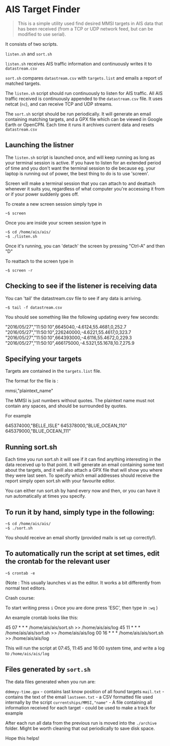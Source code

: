 # AIS Target Finder

> This is a simple utility used find desired MMSI targets in AIS data that has been received (from a TCP or UDP network feed, but can be modified to use serial). 

It consists of two scripts.

```listen.sh``` and ```sort.sh```

```listen.sh``` receives AIS traffic information and continuously writes it to ```datastream.csv```

```sort.sh``` compares ```datastream.csv``` with ```targets.list``` and emails a report of matched targets.

The ```listen.sh``` script should run continuously to listen for AIS traffic. All AIS traffic received is continuously 
appended to the ```datastream.csv``` file. It uses netcat (```nc```), and can receive TCP and UDP streams. 

The ```sort.sh``` script should be run periodically. It will generate an email containing matching targets, and a GPX file which
can be viewed in Google Earth or OpenCPN. Each time it runs it archives current data and resets ```datastream.csv```

## Launching the listner

The ```listen.sh``` script is launched once, and will keep running as long as your terminal session is active.
If you have to listen for an extended period of time and you don't want the terminal session to die because
eg. your laptop is running out of power, the best thing to do is to use 'screen'.

Screen will make a terminal session that you can attach to and deattach whenever it suits you, regardless of
what computer you're accessing it from or if your power suddenly goes off.

To create a new screen session simply type in

```
~$ screen
```

Once you are inside your screen session type in

```
~$ cd /home/ais/ais/
~$ ./listen.sh
```

Once it's running, you can 'detach' the screen by pressing "Ctrl-A" and then "D"

To reattach to the screen type in 

```
~$ screen -r
```

## Checking to see if the listener is receiving data

You can 'tail' the datastream.csv file to see if any data is arriving.

```
~$ tail -f datastream.csv
```

You should see something like the following updating every few seconds:

"2016/05/27","11:50:10",6645040,-4.6124,55.4681,0,252.7
"2016/05/27","11:50:10",226240000,-4.6221,55.4617,0,323.7
"2016/05/27","11:50:10",664393000,-4.6116,55.4672,0,229.3
"2016/05/27","11:50:10",466175000,-4.5321,55.1678,10.7,275.9

## Specifying your targets

Targets are contained in the ```targets.list``` file.

The format for the file is :

mmsi,"plaintext_name"

The MMSI is just numbers without quotes.
The plaintext name must not contain any spaces, and should be surrounded by quotes.

For example

645374000,"BELLE_ISLE"
645378000,"BLUE_OCEAN_110"
645379000,"BLUE_OCEAN_111"

## Running sort.sh

Each time you run sort.sh it will see if it can find anything interesting in the
data received up to that point. It will generate an email containing some text 
about the targets, and it will also attach a GPX file that will show you where 
they were last seen. To specify which email addresses should receive the report
simply open sort.sh with your favourite editor.

You can either run sort.sh by hand every now and then, or you can have it run 
automatically at times you specify. 

## To run it by hand, simply type in the following:

```
~$ cd /home/ais/ais/
~$ ./sort.sh
```

You should receive an email shortly (provided mailx is set up correctly!).

## To automatically run the script at set times, edit the crontab for the relevant user

```
~$ crontab -e
```

(Note : This usually launches vi as the editor. It works a bit differently from normal text editors. 

Crash course: 

To start writing press ```i```
Once you are done press 'ESC', then type in ```:wq```
)

An example crontab looks like this:

45 07 * * * /home/ais/ais/sort.sh >> /home/ais/ais/log
45 11 * * * /home/ais/ais/sort.sh >> /home/ais/ais/log
00 16 * * * /home/ais/ais/sort.sh >> /home/ais/ais/log

This will run the script at 07:45, 11:45 and 16:00 system time, and write a log to ```/home/ais/ais/log```

## Files generated by ```sort.sh```

The data files generated when you run are:

```ddmmyy-time.gpx``` - contains last know position of all found targets
```mail.txt``` - contains the text of the email
```lastseen.txt``` - a CSV formatted file used internally by the script
```currentships/MMSI,"name"``` - A file containing all information received for each target - could be used to make a track for example

After each run all data from the previous run is moved into the ```./archive``` folder.
Might be worth cleaning that out periodically to save disk space.

Hope this helps!


